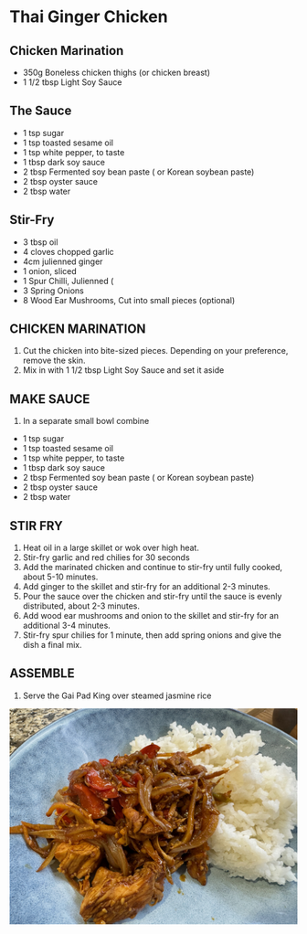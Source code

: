 # Thai Ginger Chicken

## Chicken Marination
* 350g Boneless chicken thighs (or chicken breast)
* 1 1/2 tbsp Light Soy Sauce

## The Sauce
* 1 tsp sugar
* 1 tsp toasted sesame oil
* 1 tsp white pepper, to taste
* 1 tbsp dark soy sauce
* 2 tbsp Fermented soy bean paste ( or Korean soybean paste)
* 2 tbsp oyster sauce
* 2 tbsp water

## Stir-Fry
* 3 tbsp oil
* 4 cloves chopped garlic
* 4cm julienned ginger 
* 1 onion, sliced
* 1 Spur Chilli, Julienned (
* 3 Spring Onions
* 8 Wood Ear Mushrooms, Cut into small pieces (optional)


## CHICKEN MARINATION
1. Cut the chicken into bite-sized pieces. Depending on your preference, remove the skin.
2. Mix in with 1 1/2 tbsp Light Soy Sauce and set it aside

## MAKE SAUCE
1. In a separate small bowl combine 
  * 1 tsp sugar
  * 1 tsp toasted sesame oil
  * 1 tsp white pepper, to taste
  * 1 tbsp dark soy sauce
  * 2 tbsp Fermented soy bean paste ( or Korean soybean paste)
  * 2 tbsp oyster sauce
  * 2 tbsp water

## STIR FRY
1. Heat oil in a large skillet or wok over high heat.
2. Stir-fry garlic and red chilies for 30 seconds
3. Add the marinated chicken and continue to stir-fry until fully cooked, about 5-10 minutes.
4. Add ginger to the skillet and stir-fry for an additional 2-3 minutes.
5. Pour the sauce over the chicken and stir-fry until the sauce is evenly distributed, about 2-3 minutes.
6. Add wood ear mushrooms and onion to the skillet and stir-fry for an additional 3-4 minutes.
7. Stir-fry spur chilies for 1 minute, then add spring onions and give the dish a final mix.

## ASSEMBLE
1. Serve the Gai Pad King over steamed jasmine rice 

![Alt text](images/Thai_Ginger_Chicken.jpeg?raw=true "Thai Ginger Chicken")